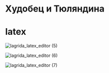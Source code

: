 # Худобец и Тюляндина
# latex 

![lagrida_latex_editor (5)](https://user-images.githubusercontent.com/114457517/200722230-22e28039-7e5a-4104-8735-8564595b4fc8.png)

![lagrida_latex_editor (6)](https://user-images.githubusercontent.com/114457517/200722328-6bb1f790-9135-4b1a-9bea-07a839adcaac.png)

![lagrida_latex_editor (7)](https://user-images.githubusercontent.com/114457517/200722381-bce47fe6-66f4-4c35-b276-2f94dcabe86c.png)
